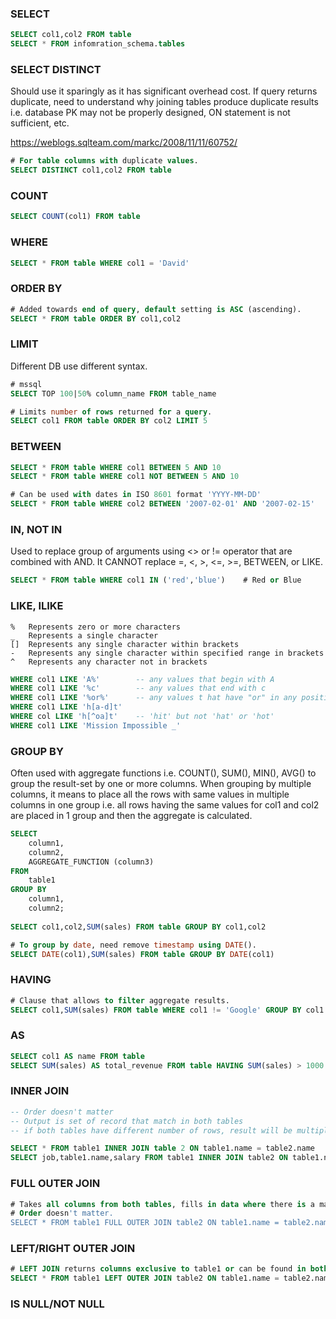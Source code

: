 ### SELECT
```sql
SELECT col1,col2 FROM table
SELECT * FROM infomration_schema.tables
```
### SELECT DISTINCT
Should use it sparingly as it has significant overhead cost. If query returns duplicate, need to understand why joining tables produce duplicate results i.e. database PK may not be properly designed, ON statement is not sufficient, etc. 

https://weblogs.sqlteam.com/markc/2008/11/11/60752/

```sql
# For table columns with duplicate values.
SELECT DISTINCT col1,col2 FROM table
```
### COUNT
```sql
SELECT COUNT(col1) FROM table
```
### WHERE
```sql
SELECT * FROM table WHERE col1 = 'David'
```
### ORDER BY
```sql
# Added towards end of query, default setting is ASC (ascending).
SELECT * FROM table ORDER BY col1,col2
```
### LIMIT
Different DB use different syntax.
```sql
# mssql
SELECT TOP 100|50% column_name FROM table_name

# Limits number of rows returned for a query.
SELECT col1 FROM table ORDER BY col2 LIMIT 5
```
### BETWEEN
```sql
SELECT * FROM table WHERE col1 BETWEEN 5 AND 10
SELECT * FROM table WHERE col1 NOT BETWEEN 5 AND 10

# Can be used with dates in ISO 8601 format 'YYYY-MM-DD'
SELECT * FROM table WHERE col2 BETWEEN '2007-02-01' AND '2007-02-15'
```
### IN, NOT IN
Used to replace group of arguments using <> or != operator that are combined with AND. It CANNOT replace =, <, >, <=, >=, BETWEEN, or LIKE.
```sql
SELECT * FROM table WHERE col1 IN ('red','blue')    # Red or Blue
```
### LIKE, ILIKE
``` 
%	Represents zero or more characters
_	Represents a single character
[]	Represents any single character within brackets
-	Represents any single character within specified range in brackets
^	Represents any character not in brackets
``` 
```sql
WHERE col1 LIKE 'A%'		-- any values that begin with A
WHERE col1 LIKE '%c'		-- any values that end with c
WHERE col1 LIKE '%or%'		-- any values t hat have "or" in any position
WHERE col1 LIKE 'h[a-d]t'
WHERE col LIKE 'h[^oa]t'	-- 'hit' but not 'hat' or 'hot'
WHERE col1 LIKE 'Mission Impossible _'
```
### GROUP BY
Often used with aggregate functions i.e. COUNT(), SUM(), MIN(), AVG() to group the result-set by one or more columns. When grouping by multiple columns, it means to place all the rows with same values in multiple columns in one group i.e. all rows having the same values for col1 and col2 are placed in 1 group and then the aggregate is calculated.   
```sql
SELECT
	column1,
	column2,
	AGGREGATE_FUNCTION (column3)
FROM
	table1
GROUP BY
	column1,
	column2;
  
SELECT col1,col2,SUM(sales) FROM table GROUP BY col1,col2

# To group by date, need remove timestamp using DATE().
SELECT DATE(col1),SUM(sales) FROM table GROUP BY DATE(col1)
```
### HAVING
```sql
# Clause that allows to filter aggregate results.
SELECT col1,SUM(sales) FROM table WHERE col1 != 'Google' GROUP BY col1 HAVING SUM(sales) > 1000
```
### AS
```sql
SELECT col1 AS name FROM table
SELECT SUM(sales) AS total_revenue FROM table HAVING SUM(sales) > 1000    # agg functions need to use original name
```
### INNER JOIN
```sql
-- Order doesn't matter
-- Output is set of record that match in both tables
-- if both tables have different number of rows, result will be multiplication of both i.e. 3*2

SELECT * FROM table1 INNER JOIN table 2 ON table1.name = table2.name
SELECT job,table1.name,salary FROM table1 INNER JOIN table2 ON table1.name = table2.name 
```
### FULL OUTER JOIN
```sql
# Takes all columns from both tables, fills in data where there is a match, else NULL.
# Order doesn't matter.
SELECT * FROM table1 FULL OUTER JOIN table2 ON table1.name = table2.name
```
### LEFT/RIGHT OUTER JOIN
```sql
# LEFT JOIN returns columns exclusive to table1 or can be found in both.
SELECT * FROM table1 LEFT OUTER JOIN table2 ON table1.name = table2.name
```
### IS NULL/NOT NULL
